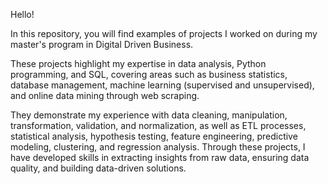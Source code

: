 Hello!

In this repository, you will find examples of projects I worked on during my master's program in Digital Driven Business. 

These projects highlight my expertise in data analysis, Python programming, and SQL, covering areas such as business statistics, database management, machine learning (supervised and unsupervised), and online data mining through web scraping. 

They demonstrate my experience with data cleaning, manipulation, transformation, validation, and normalization, as well as ETL processes, statistical analysis, hypothesis testing, feature engineering, predictive modeling, clustering, and regression analysis. Through these projects, I have developed skills in extracting insights from raw data, ensuring data quality, and building data-driven solutions.
